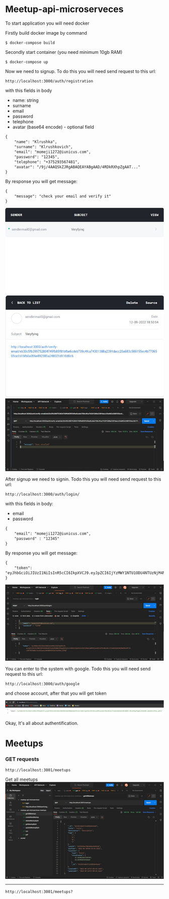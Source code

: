 # Meetup-api-microserveces

To start application you will need docker

Firstly build docker image by command

```
$ docker-compose build
```

Secondly start container (you need minimum 10gb RAM)

```
$ docker-compose up
```

Now we need to signup. To do this you will need send request to this url:

```
http://localhost:3000/auth/registration
```

with this fields in body

-   name: string
-   surname
-   email
-   password
-   telephone
-   avatar (base64 encode) - optional field

```
{
    "name": "Klrushka",
    "surname": "Klrushkovich",
    "email": "momeji1272@iunicus.com",
    "password": "12345",
    "telephone": "+375293567481",
    "avatar": "/9j/4AAQSkZJRgABAQEAYABgAAD/4RDkRXhpZgAAT..."
}
```

By response you will get message:

```
{
    "message": "check your email and verify it"
}
```

![](images/mailVerification1.jpg)
![](images/mailVerification2.jpg)
![](images/mailVerification3.jpg)

After signup we need to signin. Todo this you will need send request to this url:

```
http://localhost:3000/auth/login/
```

with this fields in body:

- email
- password

```
{
    "email": "momeji1272@iunicus.com",
    "password" : "12345"
}
```
By response you will get message:

```
{
    "token": "eyJhbGciOiJIUzI1NiIsInR5cCI6IkpXVCJ9.eyJpZCI6IjYzMWY1NTU1ODU4NTUzNjM4NWVjMzgyNCIsInJvbGVzIjpbInVzZXIiXSwiaWF0IjoxNjYyOTk4NzU5LCJleHAiOjE2NjMwODUxNTl9.L59792IkWsLTryhZlpnzi4hSBD4IhJUJJe34Xs_K7KQ"
}
```
![](images/login.jpg)

You can enter to the system with google. Todo this you will need send request to this url:
```
http://localhost:3000/auth/google
```
and choose account, after that you will get token

![](images/googleLogin.jpg)

Okay, It's all about authentification.

# Meetups

### GET requests

```
http://localhost:3001/meetups
```
Get all meetups
![](images/getAllMeetups.jpg)
<hr>

```
http://localhost:3001/meetups?
```